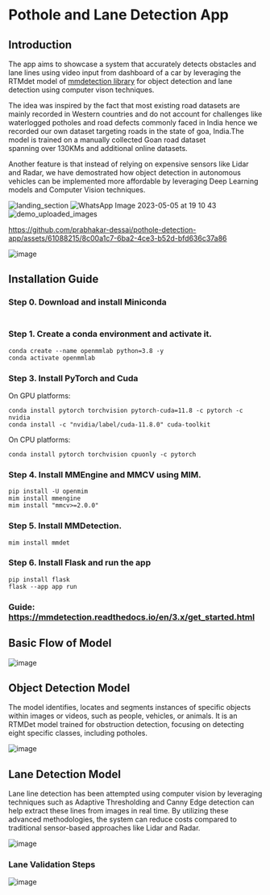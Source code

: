 # Pothole and Lane Detection App

## Introduction

The app aims to showcase a system that accurately detects obstacles and lane  lines using video input from dashboard of a  car by leveraging the RTMdet model of [mmdetection library](https://github.com/open-mmlab/mmdetection) for object detection and lane detection using computer vison techniques. 

The idea was inspired by the fact that most existing road datasets are mainly recorded in Western countries and do not account for challenges like waterlogged potholes and road defects commonly faced in India hence we recorded our own dataset targeting roads in the state of goa, India.The model is trained on a manually collected Goan road dataset spanning over 130KMs and additional online datasets. 

Another feature is that instead of relying on expensive sensors like Lidar and Radar, we have demostrated how object detection in autonomous vehicles can be implemented more affordable by leveraging Deep Learning models and Computer Vision techniques.


![landing_section](https://github.com/prabhakar-dessai/pothole-detection-app/assets/61088215/30ca1875-7684-4bb9-a1ef-c1972b8dd93e)
![WhatsApp Image 2023-05-05 at 19 10 43](https://github.com/prabhakar-dessai/pothole-detection-app/assets/61088215/faa1b83a-e468-4322-a350-bea691d7fe98)
![demo_uploaded_images](https://github.com/prabhakar-dessai/pothole-detection-app/assets/61088215/472864da-ea58-4053-8598-14ca781d8d4d)



https://github.com/prabhakar-dessai/pothole-detection-app/assets/61088215/8c00a1c7-6ba2-4ce3-b52d-bfd636c37a86




![image](https://github.com/prabhakar-dessai/pothole-detection-app/assets/61088215/100c9c2e-4209-43cc-ad9d-813c9fa3bc13)




## Installation Guide

### Step 0. Download and install Miniconda <br><br>

### Step 1. Create a conda environment and activate it.
```
conda create --name openmmlab python=3.8 -y
conda activate openmmlab
```

### Step 3. Install PyTorch and Cuda
On GPU platforms:
```
conda install pytorch torchvision pytorch-cuda=11.8 -c pytorch -c nvidia 
conda install -c "nvidia/label/cuda-11.8.0" cuda-toolkit 
```
On CPU platforms:
```
conda install pytorch torchvision cpuonly -c pytorch
```

### Step 4. Install MMEngine and MMCV using MIM.
```
pip install -U openmim 
mim install mmengine 
mim install "mmcv>=2.0.0" 
```

### Step 5. Install MMDetection.
```
mim install mmdet
```

### Step 6. Install Flask and run the app
```
pip install flask 
flask --app app run
```

### Guide: https://mmdetection.readthedocs.io/en/3.x/get_started.html



## Basic Flow of Model

  
 ![image](https://github.com/prabhakar-dessai/pothole-detection-app/assets/61088215/6d19f14c-9669-4e8d-9dc2-32a1880332e2)


## Object Detection Model

The model identifies, locates and segments instances of specific objects within images or videos, such as people, vehicles, or animals. It is an RTMDet model trained for obstruction detection, focusing on detecting eight specific classes, including potholes.

  
![image](https://github.com/prabhakar-dessai/pothole-detection-app/assets/61088215/b46acaa0-9518-4308-8f87-0ca6efbf59c1)



## Lane Detection Model

  
Lane line detection has been attempted  using computer vision by leveraging techniques such as Adaptive Thresholding and Canny Edge detection can help extract these lines from images in real time. By utilizing these advanced methodologies, the system can reduce costs compared to traditional sensor-based approaches like Lidar and Radar.


![image](https://github.com/prabhakar-dessai/pothole-detection-app/assets/61088215/c47e4071-1aa0-48c1-83e9-e46580f463af)

### Lane Validation Steps
![image](https://github.com/prabhakar-dessai/pothole-detection-app/assets/61088215/4ce45e1d-3b4b-4bd1-a878-404dd81c6db9)





